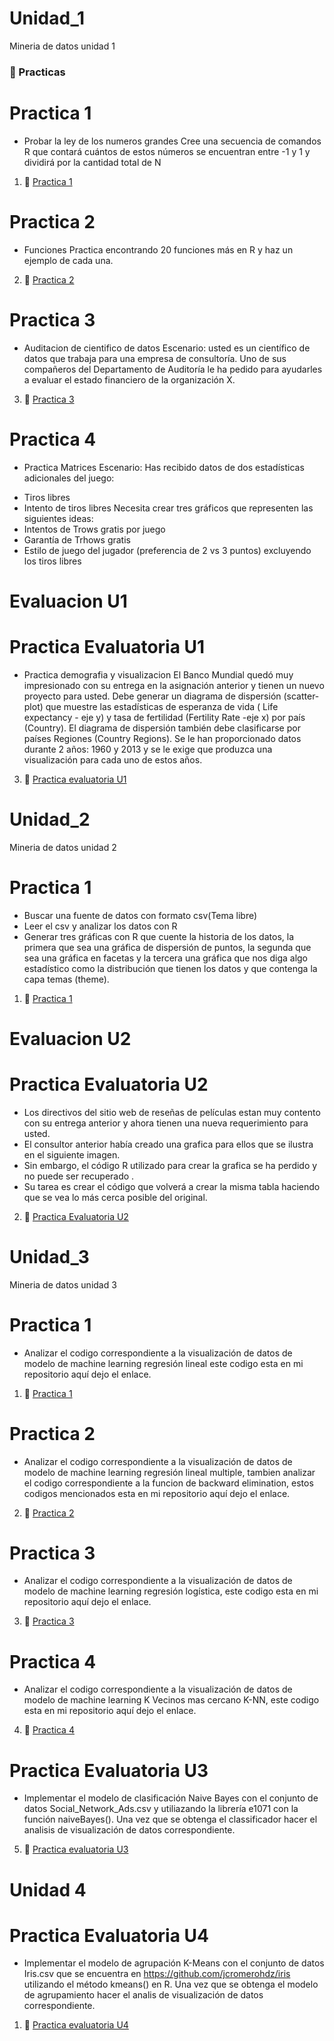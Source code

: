 # Unidad_1
Mineria de datos unidad 1

### :open_file_folder: Practicas

# Practica 1
- Probar la ley de los numeros grandes
Cree una secuencia de comandos R que contará cuántos de estos 
números se encuentran entre -1 y 1 y dividirá por la cantidad total de N
1. :page_facing_up: [Practica 1](https://github.com/AngelEsteban124020/repositoriou1/blob/Unidad-4/unidad1/practicas/p1.md) 

# Practica 2
- Funciones
Practica encontrando 20 funciones más en R y haz un ejemplo de cada una.
2. :page_facing_up: [Practica 2](https://github.com/AngelEsteban124020/repositoriou1/blob/Unidad-4/unidad1/practicas/p2.md) 

# Practica 3
- Auditacion de cientifico de datos
Escenario: usted es un científico de datos que trabaja para una empresa de consultoría.
Uno de sus compañeros del Departamento de Auditoría le ha pedido
para ayudarles a evaluar el estado financiero de la organización X.
3. :page_facing_up: [Practica 3](https://github.com/AngelEsteban124020/repositoriou1/blob/Unidad-4/unidad1/practicas/p3.md) 

# Practica 4
- Practica Matrices
Escenario: Has recibido datos de dos estadísticas adicionales del juego:
* Tiros libres
* Intento de tiros libres
Necesita crear tres gráficos que representen las siguientes ideas:
* Intentos de Trows gratis por juego
* Garantía de Trhows gratis
* Estilo de juego del jugador (preferencia de 2 vs 3 puntos) excluyendo los tiros libres

# Evaluacion U1
# Practica Evaluatoria U1
- Practica demografia y visualizacion
El Banco Mundial quedó muy impresionado con su entrega en la asignación anterior y tienen un nuevo proyecto para usted.
Debe generar un diagrama de dispersión (scatter-plot) que muestre las estadísticas de esperanza de vida ( Life expectancy - eje y) y tasa de fertilidad (Fertility Rate -eje x) por país (Country).
El diagrama de dispersión también debe clasificarse por países Regiones (Country Regions).
Se le han proporcionado datos durante 2 años: 1960 y 2013 y se le exige que
produzca una visualización para cada uno de estos años.
3. :page_facing_up: [Practica evaluatoria U1](https://github.com/AngelEsteban124020/repositoriou1/blob/Unidad-4/unidad1/practica%20evaluatoria/examenu1.md) 
 
# Unidad_2
Mineria de datos unidad 2
# Practica 1
- Buscar una fuente de datos con formato csv(Tema libre)
- Leer el csv y analizar los datos con R 
- Generar tres gráficas con R que cuente la historia de los datos, la primera que sea una gráfica de dispersión de puntos, 
la segunda que sea una gráfica en facetas y la tercera una gráfica que nos diga algo estadístico como la distribución que tienen los datos y que contenga la capa temas (theme).
1. :page_facing_up: [Practica 1](https://github.com/AngelEsteban124020/repositoriou1/blob/Unidad-4/unidad2/Practicas/practica1.md) 

# Evaluacion U2
# Practica Evaluatoria U2
- Los directivos del sitio web de reseñas de películas estan muy contento con su
entrega anterior y ahora tienen una nueva requerimiento para usted.
- El consultor anterior había creado una grafica para ellos que se ilustra en el siguiente
imagen.
- Sin embargo, el código R utilizado para crear la grafica se ha perdido y no puede
ser recuperado .
- Su tarea es crear el código que volverá a crear la misma tabla haciendo que se vea lo
más cerca posible del original.
2. :page_facing_up: [Practica Evaluatoria U2](https://github.com/AngelEsteban124020/repositoriou1/blob/Unidad-4/unidad2/practica%20evaluatoria/examen.md) 

# Unidad_3
Mineria de datos unidad 3

# Practica 1
- Analizar el codigo correspondiente a la visualización de datos de modelo de machine learning regresión lineal este codigo esta en mi repositorio aquí dejo el enlace.
1. :page_facing_up: [Practica 1](https://github.com/AngelEsteban124020/repositoriou1/blob/unidad-4/unidad3/Practices/p1.md)

# Practica 2
- Analizar el codigo correspondiente a la visualización de datos de modelo de machine learning regresión lineal multiple, tambien analizar el codigo correspondiente a la funcion de backward elimination, estos codigos mencionados esta en mi repositorio aquí dejo el enlace.
2. :page_facing_up: [Practica 2](https://github.com/AngelEsteban124020/repositoriou1/blob/unidad-4/unidad3/Practices/p2.md)

# Practica 3
- Analizar el codigo correspondiente a la visualización de datos de modelo de machine learning regresión logística, este codigo esta en mi repositorio aquí dejo el enlace.
3. :page_facing_up: [Practica 3](https://github.com/AngelEsteban124020/repositoriou1/blob/unidad-4/unidad3/Practices/p3.md)

# Practica 4
- Analizar el codigo correspondiente a la visualización de datos de modelo de machine learning K Vecinos mas cercano K-NN, este codigo esta en mi repositorio aquí dejo el enlace.
4. :page_facing_up: [Practica 4](https://github.com/AngelEsteban124020/repositoriou1/blob/unidad-4/unidad3/Practices/p4.md)

# Practica Evaluatoria U3
- Implementar el modelo de clasificación Naive Bayes con el conjunto de datos Social_Network_Ads.csv y utiliazando la librería e1071 con la función naiveBayes(). Una vez que se obtenga el classificador hacer el analisis de visualización de datos correspondiente.
5. :page_facing_up: [Practica evaluatoria U3](https://github.com/AngelEsteban124020/repositoriou1/blob/unidad-4/unidad3/Evaluation/examenu3.md)

# Unidad 4
# Practica Evaluatoria U4
- Implementar el modelo de agrupación K-Means con el conjunto de datos Iris.csv que
se encuentra en https://github.com/jcromerohdz/iris utilizando el método
kmeans() en R. Una vez que se obtenga el modelo de agrupamiento hacer el analis
de visualización de datos correspondiente.
1. :page_facing_up: [Practica evaluatoria U4](https://github.com/AngelEsteban124020/repositoriou1/blob/Unidad-4/unidad4/Evaluacion/examenu4.md)
 

 

 

